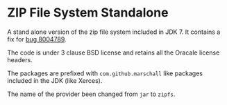 ZIP File System Standalone
==========================

A stand alone version of the zip file system included in JDK 7. It contains a fix for [bug 8004789](http://bugs.sun.com/view_bug.do?bug_id=8004789).

The code is under 3 clause BSD license and retains all the Oracale license headers.

The packages are prefixed with `com.github.marschall` like packages included in the JDK (like Xerces).

The name of the provider been changed from `jar` to `zipfs`.


